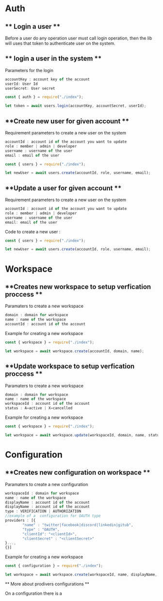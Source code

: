 # Auth

## ** Login a user  **

Before a user do any operation user must call login operation, then the lib will uses that token to authenticate user on the system.

## ** login a user in the system **
Parameters for the login

```javascript
accountKey : account key of the account
userId: User Id
userSecret: User secret
```

```javascript
const { auth } = require("./index");

let token = await users.login(accountKey, accountSecret, userId);
```


## **Create new user for given account **

Requirement parameters to create a new user on the system

```javascript
accountId : account id of the account you want to update
role : member | admin | developer
username : username of the user
email : email of the user
```

```javascript
const { users } = require("./index");

let newUser = await users.create(accountId, role, username, email);
```

## **Update a user for given account **

Requirement parameters to create a new user on the system

```javascript
accountId : account id of the account you want to update
role : member | admin | developer
username : username of the user
email: email of the user
```

Code to create a new user :
```javascript
const { users } = require("./index");

let newUser = await users.create(accountId, role, username, email);
```

# Workspace

## **Creates new workspace to setup verfication proccess  **

Paramaters to create a new workspace

```javascript
domain : domain for workspace
name : name of the workspace
accountId : account id of the account 
```

Example for creating a new workspace
```javascript
const { workspace } = require("./index");

let workspace = await workspace.create(accountId, domain, name);
```

## **Update workspace to setup verfication proccess  **

Paramaters to create a new workspace

```javascript
domain : domain for workspace
name : name of the workspace
workspaceId : account id of the account
status : A=active | X=cancelled
```

Example for creating a new workspace
```javascript
const { workspace } = require("./index");

let workspace = await workspace.update(workspaceId, domain, name, status);
```

# Configuration

## **Creates new configuration on workspace  **

Paramaters to create a new configuration

```javascript
workspaceId : domain for workspace
name : name of the workspace
displayName : account id of the account 
displayName : account id of the account 
type : VERIFICATION | AUTHORIZATION
//example of a  configuration for OAUTH type
providers : [{
        "name" : "twitter|facebook|discord|linkedin|gitub",
        "type" : "OAUTH",
        "clientId": "<clientId>",
        "clientSecret" : "<clientSecret>"
}...,
{}]
```

Example for creating a new workspace
```javascript
const { configuration } = require("./index");

let workspace = await workspace.create(workspaceId, name, displayName, type, providers);
```

** More about prodivers configurations **

On a configuration there is a 


